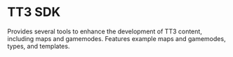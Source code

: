 # TT3 SDK

Provides several tools to enhance the development of TT3 content, including maps and gamemodes. Features example maps and gamemodes, types, and templates.